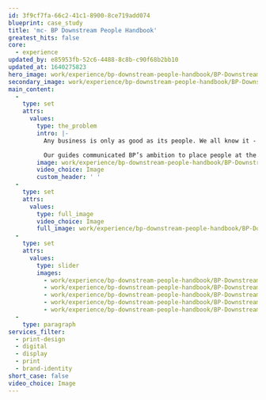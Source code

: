 ```yaml
---
id: 3f9cf7fa-66c2-41c1-8900-8ce719add074
blueprint: case_study
title: 'mc- BP Downstream People Handbook'
greatest_hits: false
core:
  - experience
updated_by: e85953fb-52c6-4488-8c8b-c90f68b2bb10
updated_at: 1640275823
hero_image: work/experience/bp-downstream-people-handbook/BP-Downstream-Handbook-25-Experience-Full-Image-1360x768.5.jpg
secondary_image: work/experience/bp-downstream-people-handbook/BP-Downstream-Handbook-25-Experience-Secondary-Image-896x597.jpg
main_content:
  -
    type: set
    attrs:
      values:
        type: the_problem
        intro: |-
          Any business is only as good as its people. We all know it - but not every business says it. Not BP though. They came to us to create a pocket guide and interactive PDF to promote their vision of becoming the industry’s leading Downstream business. As you can imagine, both formats were wildly different and so they needed attacking differently to showcase the brand properly. 

          Our guides communicated BP’s ambition to place people at the heart of its organisation. On top of that, BP asked us to help them produce the z-card in multiple languages. Being an international company, it was important that they were able to engage their employees and be inclusive to a diverse workforce. 
        image: work/experience/bp-downstream-people-handbook/BP-Downstream-Handbook-25-Experience-Large-927x522-2.jpg
        video_choice: Image
        custom_header: ' '
  -
    type: set
    attrs:
      values:
        type: full_image
        video_choice: Image
        full_image: work/experience/bp-downstream-people-handbook/BP-Downstream-Handbook-25-Experience-Full-Image-1360x768.5-2.jpg
  -
    type: set
    attrs:
      values:
        type: slider
        images:
          - work/experience/bp-downstream-people-handbook/BP-Downstream-Handbook-25-Experience-Small-740x416.25-1.jpg
          - work/experience/bp-downstream-people-handbook/BP-Downstream-Handbook-25-Experience-Small-740x416.25-2.jpg
          - work/experience/bp-downstream-people-handbook/BP-Downstream-Handbook-25-Experience-Small-740x416.25-3.jpg
          - work/experience/bp-downstream-people-handbook/BP-Downstream-Handbook-25-Experience-Small-740x416.25-4.jpg
          - work/experience/bp-downstream-people-handbook/BP-Downstream-Handbook-25-Experience-Small-740x416.25-5.jpg
  -
    type: paragraph
services_filter:
  - print-design
  - digital
  - display
  - print
  - brand-identity
short_case: false
video_choice: Image
---
```

